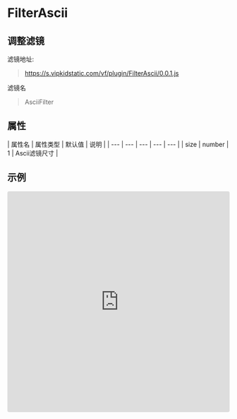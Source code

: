 # FilterAscii

## 调整滤镜
滤镜地址:
> https://s.vipkidstatic.com/vf/plugin/FilterAscii/0.0.1.js

滤镜名
> AsciiFilter

## 属性

| 属性名 | 属性类型 | 默认值 | 说明 |
| --- | --- | --- | --- | --- |
| size | number | 1 | Ascii滤镜尺寸 |



## 示例

<iframe
     src="https://codesandbox.io/embed/asciifilter-2hmp9?fontsize=14&hidenavigation=1&theme=dark"
     style="width:100%; height:500px; border:0; border-radius: 4px; overflow:hidden;"
     title="asciifilter"
     allow="accelerometer; ambient-light-sensor; camera; encrypted-media; geolocation; gyroscope; hid; microphone; midi; payment; usb; vr"
     sandbox="allow-forms allow-modals allow-popups allow-presentation allow-same-origin allow-scripts"
   ></iframe>